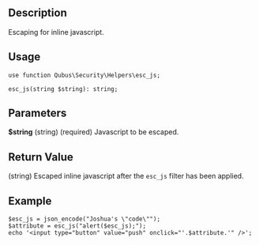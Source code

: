 Description
-----------

Escaping for inline javascript.

Usage
-----

    use function Qubus\Security\Helpers\esc_js;
    
    esc_js(string $string): string;

Parameters
----------

**$string** (string) (required) Javascript to be escaped.

Return Value
------------

(string) Escaped inline javascript after the `esc_js` filter has been applied.

Example
-------

    $esc_js = json_encode("Joshua's \"code\"");
    $attribute = esc_js("alert($esc_js);");
    echo '<input type="button" value="push" onclick="'.$attribute.'" />';